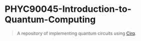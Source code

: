# PHYC90045-Introduction-to-Quantum-Computing

> A repository of implementing quantum circuits using [Cirq](https://github.com/quantumlib/Cirq).
